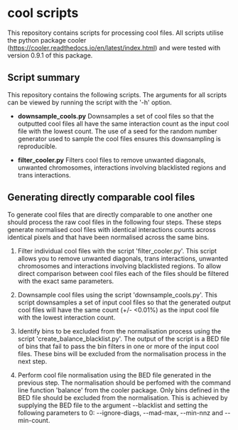 # cool scripts

This repository contains scripts for processing cool files. All scripts utilise the python package cooler (https://cooler.readthedocs.io/en/latest/index.html) and were tested with version 0.9.1 of this package.

## Script summary

This repository contains the following scripts. The arguments for all scripts can be viewed by running the script with the '-h' option.

* **downsample_cools.py** Downsamples a set of cool files so that the outputted cool files all have the same interaction count as the input cool file with the lowest count. The use of a seed for the random number generator used to sample the cool files ensures this downsampling is reproducible.

* **filter_cooler.py** Filters cool files to remove unwanted diagonals, unwanted chromosomes, interactions involving blacklisted regions and trans interactions.

## Generating directly comparable cool files

To generate cool files that are directly comparable to one another one should process the raw cool files in the following four steps. These steps generate normalised cool files with identical interactions counts across identical pixels and that have been normalised across the same bins. 

1. Filter individual cool files with the script 'filter_cooler.py'. This script allows you to remove unwanted diagonals, trans interactions, unwanted chromosomes and interactions involving blacklisted regions. To allow direct comparison between cool files each of the files should be filtered with the exact same parameters.

2. Downsample cool files using the script 'downsample_cools.py'. This script downsamples a set of input cool files so that the generated output cool files will have the same count (+/- <0.01%) as the input cool file with the lowest interaction count. 

3. Identify bins to be excluded from the normalisation process using the script 'create_balance_blacklist.py'. The output of the script is a BED file of bins that fail to pass the bin filters in one or more of the input cool files. These bins will be excluded from the normalisation process in the next step. 

4. Perform cool file normalisation using the BED file generated in the previous step. The normalisation should be perfomed with the command line function 'balance' from the cooler package. Only bins defined in the BED file should be excluded from the normalisation. This is achieved by supplying the BED file to the argument --blacklist and setting the following parameters to 0: --ignore-diags, --mad-max, --min-nnz and --min-count.

